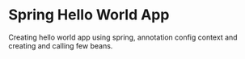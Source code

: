 # Spring Hello World App
Creating hello world app using spring, annotation config context and creating and calling few beans.